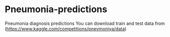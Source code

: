 # Pneumonia-predictions
Pneumonia diagnosis predictions
You can download train and test data from (https://www.kaggle.com/competitions/pnevmoniya/data)
